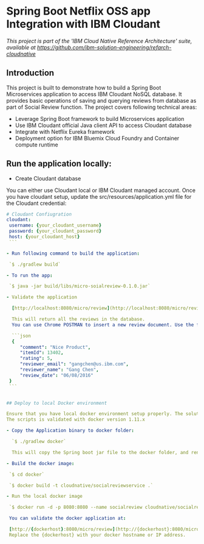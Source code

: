 # Spring Boot Netflix OSS app Integration with IBM Cloudant

*This project is part of the 'IBM Cloud Native Reference Architecture' suite, available at
https://github.com/ibm-solution-engineering/refarch-cloudnative*

## Introduction

This project is built to demonstrate how to build a Spring Boot Microservices application to access IBM Cloudant NoSQL database. It provides basic operations of saving and querying reviews from database as part of Social Review function. The project covers following technical areas:

 - Leverage Spring Boot framework to build Microservices application
 - Use IBM Cloudant official Java client API to access Cloudant database
 - Integrate with Netflix Eureka framework
 - Deployment option for IBM Bluemix Cloud Foundry and Container compute runtime



## Run the application locally:

 - Create Cloudant database

 You can either use Cloudant local or IBM Cloudant managed account. Once you have cloudant setup, update the src/resources/application.yml file for the Cloudant credential:

   ```yml
   # Cloudant Confiugration
   cloudant:
    username: {your_cloudant_username}
    password: {your_cloudant_password}
    host: {your_cloudant_host}
    ```

 - Run following command to build the application:

 	`$ ./gradlew build`

 - To run the app:

 	`$ java -jar build/libs/micro-soialreview-0.1.0.jar`

 - Validate the application

     [http://localhost:8080/micro/review](http://localhost:8080/micro/review)

     This will return all the reviews in the database.
     You can use Chrome POSTMAN to insert a new review document. Use the following sample content:

     ```json
     {
        "comment": "Nice Product",
        "itemId": 13402,
        "rating": 5,
        "reviewer_email": "gangchen@us.ibm.com",
        "reviewer_name": "Gang Chen",
        "review_date": "06/08/2016"
    }
    ```


## Deploy to local Docker environment

 Ensure that you have local docker environment setup properly. The solution requires docker-compose.
 The scripts is validated with docker version 1.11.x

- Copy the Application binary to docker folder:

     `$ ./gradlew docker`

     This will copy the Spring boot jar file to the docker folder, and rename it to app.jar

- Build the docker image:

    `$ cd docker`

    `$ docker build -t cloudnative/socialreviewservice .`

- Run the local docker image

    `$ docker run -d -p 8080:8080 --name socialreview cloudnative/socialreviewservice`

    You can validate the docker application at:

    [http://{dockerhost}:8080/micro/review](http://{dockerhost}:8080/micro/review)
    Replace the {dockerhost} with your docker hostname or IP address.
